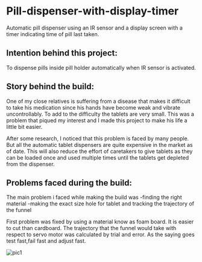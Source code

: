# Pill-dispenser-with-display-timer
Automatic pill dispenser using an IR sensor and a display screen with a timer indicating time of pill last taken.
## Intention behind this project:
To dispense pills inside pill holder automatically when IR sensor is activated.
## Story behind the build:
One of my close relatives is suffering from a disease that makes it difficult to take his medication since his hands have become weak and vibrate uncontrollably. To add to the difficulty the tablets are very small. This was a problem that piqued my interest and I made this project to make his life a little bit easier.

After some research, I noticed that this problem is faced by many people. But all the automatic tablet dispensers are quite expensive in the market as of date. This will also reduce the effort of caretakers to give tablets as they can be loaded once and used multiple times until the tablets get depleted from the dispenser.
## Problems faced during the build:
The main problem i faced while making the build was 
-finding the right material
-making the exact size hole for tablet and tracking the trajectory of the funnel

First problem was fixed by using a material know as foam board. It is easier to cut than cardboard.
The trajectory that the funnel would take with respect to servo motor was calculated by trial and error. As the saying goes test fast,fail fast and adjust fast.



![pic1](https://user-images.githubusercontent.com/75200693/135750755-04ad011b-3c18-40cc-98b2-82f0847e15cb.jpeg)


